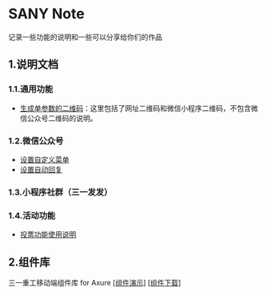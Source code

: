 # SANY Note

记录一些功能的说明和一些可以分享给你们的作品

## 1.说明文档

### 1.1.通用功能

* [生成单参数的二维码](https://github.com/sunq90/sanynote/blob/master/general/mdQR.md)：这里包括了网址二维码和微信小程序二维码，不包含微信公众号二维码的说明。

### 1.2.微信公众号

* [设置自定义菜单](https://github.com/sunq90/sanynote/blob/master/wechat/wechatcaidan.md)
* [设置自动回复](https://github.com/sunq90/sanynote/blob/master/wechat/wechathuifu.md)

### 1.3.小程序社群（三一发发）



### 1.4.活动功能

* [投票功能使用说明](https://github.com/sunq90/sanynote/blob/master/wechat/vote.md)

## 2.组件库

 三一重工移动端组件库 for Axure [[组件演示]](https://github.com/sunq90/SANYMobileLibrary4Axure) [[组件下载]](https://axhub.im/pro/e5442b4ced54fd11)